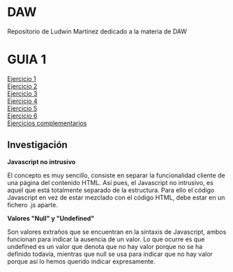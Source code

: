# DAW
Repositorio de Ludwin Martínez dedicado a la materia de DAW

<h1>GUIA 1</h1>
<a href="https://github.com/LudwinM16/DAW/guia1/ejemplo1/presupuesto.html">Ejercicio 1</a><br>
<a href="https://github.com/LudwinM16/DAW/guia1/ejemplo2/tablamultiplicar.html">Ejercicio 2</a><br>
<a href="https://github.com/LudwinM16/DAW/guia1/ejemplo3/calculadora.html">Ejercicio 3</a><br>
<a href="https://github.com/LudwinM16/DAW/guia1/ejemplo4/calculoareas.html">Ejercicio 4</a><br>
<a href="https://github.com/LudwinM16/DAW/guia1/ejemplo5/diasmes.html">Ejercicio 5</a><br>
<a href="https://github.com/LudwinM16/DAW/guia1/ejemplo6/cuotacasa.html">Ejercicio 6</a><br>
<a href="https://github.com/LudwinM16/DAW/tree/main/guia1/Complementarios">Ejercicios complementarios</a>

<h2>Investigación</h2>
<p><b>Javascript no intrusivo</b></p>
<p>El concepto es muy sencillo, consiste en separar la funcionalidad cliente de una página del contenido HTML. Así pues, el Javascript no intrusivo, es aquel que está totalmente separado de la estructura. Para ello el código Javascript en vez de estar mezclado con el código HTML, debe estar en un fichero .js aparte.</p>
<p><b>Valores "Null" y "Undefined"</b></p>
<p>Son valores extraños que se encuentran en la sintaxis de Javascript, ambos funcionan para indicar la ausencia de un valor.
Lo que ocurre es que undefined es un valor que denota que no hay valor porque no se ha definido todavía, mientras que null se usa para indicar que no hay valor porque así lo hemos querido indicar expresamente.
</p>
